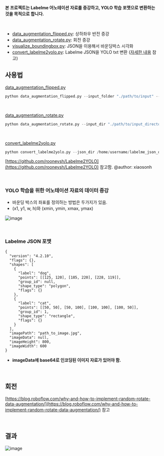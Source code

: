 **본 프로젝트는 Labelme 어노테이션 자료를 증강하고, YOLO 학습 포맷으로 변환하는 것을 목적으로 합니다.**

<br>

* [data_augmentation_flipped.py](data_augmentation_flipped.py): 상하좌우 반전 증강
* [data_augmentation_rotate.py](data_augmentation_rotate.py): 회전 증강
* [visualize_boundingbox.py](visualize_boundingbox.py): JSON을 이용해서 바운딩박스 시각화
* [convert_labelme2yolo.py](convert_labelme2yolo.py): Labelme JSON을 YOLO txt 변환 ([자세한 내용](https://github.com/rooneysh/Labelme2YOLO/blob/main/LICENSE) 참고)



## 사용법

[data_augmentation_flipped.py](data_augmentation_flipped.py)

```python
python data_augmentation_flipped.py --input_folder "./path/to/input" --output_folder "./path/to/output" --flip_mode "horizontal"
```

<br>

[data_augmentation_rotate.py](data_augmentation_rotate.py)

```python
python data_augmentation_rotate.py --input_dir "./path/to/input_directory" --output_image_dir "./path/to/output_images" --output_label_dir "./path/to/output_labels" --rotation_step 15
```

<br>

[convert_labelme2yolo.py](convert_labelme2yolo.py)

```python
python convert_labelme2yolo.py --json_dir /home/username/labelme_json_dir/ --val_size 0.2
```

[https://github.com/rooneysh/Labelme2YOLO](https://github.com/rooneysh/Labelme2YOLO) 참고함. @author: xiaosonh

<br>

### YOLO 학습을 위한 어노테이션 자료의 데이터 증강

* 바운딩 박스의 좌표를 정의하는 방법은 두가지가 있음.
* (x1, y1, w, h)와 (xmin, ymin, xmax, ymax)
  
![image](https://github.com/EthanSeok/Labelme_Augumentation/assets/93086581/58d299f7-5cba-40fd-900d-e0e58c48210c)

<br>

### Labelme JSON 포맷

```
{
  "version": "4.2.10",
  "flags": {},
  "shapes": [
    {
      "label": "dog",
      "points": [[125, 120], [185, 220], [228, 119]],
      "group_id": null,
      "shape_type": "polygon",
      "flags": {}
    },
    {
      "label": "cat",
      "points": [[50, 50], [50, 100], [100, 100], [100, 50]],
      "group_id": 1,
      "shape_type": "rectangle",
      "flags": {}
    }
  ],
  "imagePath": "path_to_image.jpg",
  "imageData": null,
  "imageHeight": 800,
  "imageWidth": 600
}
```

* **imageData에 base64로 인코딩된 이미지 자료가 있어야 함.**

<br>

## 회전 
[https://blog.roboflow.com/why-and-how-to-implement-random-rotate-data-augmentation/](https://blog.roboflow.com/why-and-how-to-implement-random-rotate-data-augmentation/) 참고

<br>

## 결과
![image](https://github.com/EthanSeok/Labelme_Augumentation/assets/93086581/b7677d14-16a3-4709-8289-c1b6c7812c36)
